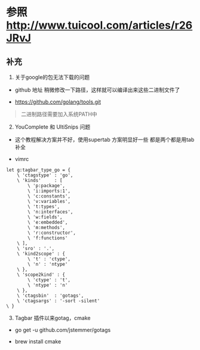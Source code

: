 # 参照 http://www.tuicool.com/articles/r26JRvJ
## 补充

1. 关于google的包无法下载的问题

* github 地址 稍微修改一下路径，这样就可以编译出来这些二进制文件了

* https://github.com/golang/tools.git

> 二进制路径需要加入系统PATH中

2. YouComplete 和 UltiSnips 问题

* 这个教程解决方案并不好，使用supertab 方案明显好一些
都是两个都是用tab补全

* vimrc

```
let g:tagbar_type_go = {
    \ 'ctagstype' : 'go',
    \ 'kinds'     : [
        \ 'p:package',
        \ 'i:imports:1',
        \ 'c:constants',
        \ 'v:variables',
        \ 't:types',
        \ 'n:interfaces',
        \ 'w:fields',
        \ 'e:embedded',
        \ 'm:methods',
        \ 'r:constructor',
        \ 'f:functions'
    \ ],
    \ 'sro' : '.',
    \ 'kind2scope' : {
        \ 't' : 'ctype',
        \ 'n' : 'ntype'
    \ },
    \ 'scope2kind' : {
        \ 'ctype' : 't',
        \ 'ntype' : 'n'
    \ },
    \ 'ctagsbin'  : 'gotags',
    \ 'ctagsargs' : '-sort -silent'
\ }
```

3. Tagbar 插件以来gotag，cmake

* go get -u github.com/jstemmer/gotags

* brew install cmake

